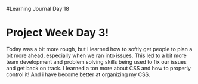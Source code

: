 #Learning Journal Day 18

# Project Week Day 3!
Today was a bit more rough, but I learned how to softly get people to plan a bit more ahead, especially when we ran into issues. This led to a bit more team development and problem solving skills being used to fix our issues and get back on track.
I learned a ton more about CSS and how to properly control it! And i have become better at organizing my CSS.
